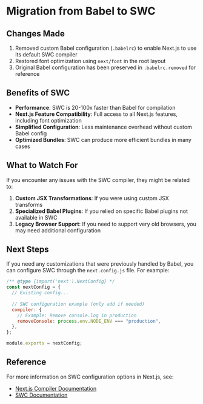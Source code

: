 # Migration from Babel to SWC

## Changes Made

1. Removed custom Babel configuration (`.babelrc`) to enable Next.js to use its default SWC compiler
2. Restored font optimization using `next/font` in the root layout
3. Original Babel configuration has been preserved in `.babelrc.removed` for reference

## Benefits of SWC

- **Performance**: SWC is 20-100x faster than Babel for compilation
- **Next.js Feature Compatibility**: Full access to all Next.js features, including font optimization
- **Simplified Configuration**: Less maintenance overhead without custom Babel config
- **Optimized Bundles**: SWC can produce more efficient bundles in many cases

## What to Watch For

If you encounter any issues with the SWC compiler, they might be related to:

1. **Custom JSX Transformations**: If you were using custom JSX transforms
2. **Specialized Babel Plugins**: If you relied on specific Babel plugins not available in SWC
3. **Legacy Browser Support**: If you need to support very old browsers, you may need additional configuration

## Next Steps

If you need any customizations that were previously handled by Babel, you can configure SWC through the `next.config.js` file. For example:

```js
/** @type {import('next').NextConfig} */
const nextConfig = {
  // Existing config...
  
  // SWC configuration example (only add if needed)
  compiler: {
    // Example: Remove console.log in production
    removeConsole: process.env.NODE_ENV === "production",
  },
};

module.exports = nextConfig;
```

## Reference

For more information on SWC configuration options in Next.js, see:
- [Next.js Compiler Documentation](https://nextjs.org/docs/advanced-features/compiler)
- [SWC Documentation](https://swc.rs/docs/configuration/swcrc)

